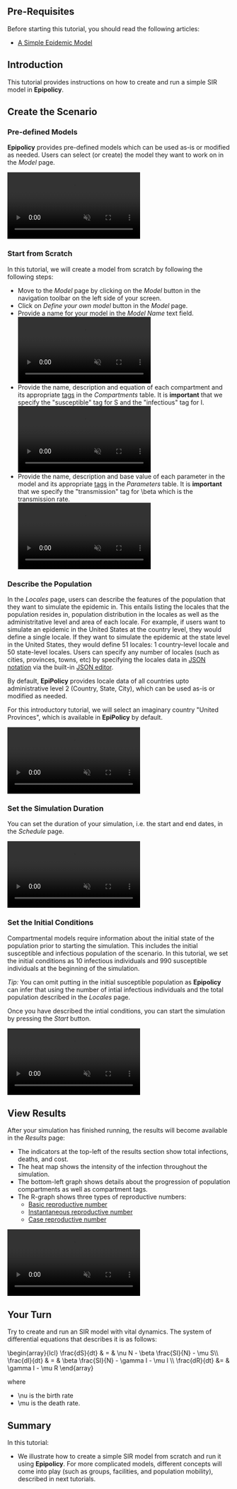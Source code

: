## Pre-Requisites

Before starting this tutorial, you should read the following articles:
- [A Simple Epidemic Model](sir_model)

## Introduction

<!-- This tutorial provides the mathematical and theoretical background for deterministic compartmental models, with instructions on how to create a simple SIR model and run it on **Epipolicy**. -->

This tutorial provides instructions on how to create and run a simple <tex>SIR</tex> model in **Epipolicy**.

## Create the Scenario

### Pre-defined Models

**Epipolicy** provides pre-defined models which can be used as-is or modified as needed. Users can select (or create) the model they want to work on in the _Model_ page.

<div class="tutorial-video-container">
    <video class="tutorial-video" autoplay muted loop>
        <source src="assets/create_your_first_model/model-predefined.mp4" type="video/mp4">
    </video>
</div>

### Start from Scratch

In this tutorial, we will create a model from scratch by following the following steps:

- Move to the _Model_ page by clicking on the *Model* button in the navigation toolbar on the left side of your screen. 
- Click on *Define your own model* button in the _Model_ page.
- Provide a name for your model in the *Model Name* text field.
    <div class="tutorial-video-container">
        <video class="tutorial-video" autoplay muted loop>
            <source src="assets/create_your_first_model/model-name.mp4" type="video/mp4">
        </video>
    </div>
- Provide the name, description and equation of each compartment and its appropriate [tags](tags) in the *Compartments* table.
    It is **important** that we specify the "susceptible" tag for <tex>S</tex> and the "infectious" tag for <tex>I</tex>.
    <div class="tutorial-video-container">
        <video class="tutorial-video" autoplay muted loop controls>
            <source src="assets/create_your_first_model/model-compartment.mp4" type="video/mp4">
        </video>
    </div>
- Provide the name, description and base value of each parameter in the model and its appropriate [tags](tags) in the *Parameters* table. 
    It is **important** that we specify the "transmission" tag for <tex>\beta</tex> which is the transmission rate.
    <div class="tutorial-video-container">
        <video class="tutorial-video" autoplay muted loop controls>
            <source src="assets/create_your_first_model/model-parameter.mp4" type="video/mp4">
        </video>
    </div>

### Describe the Population

In the _Locales_ page, users can describe the features of the population that they want to simulate the epidemic in. This entails listing the locales that the population resides in, population distribution in the locales as well as the administritative level and area of each locale. 
For example, if users want to simulate an epidemic in the United States at the country level, they would define a single locale. 
If they want to simulate the epidemic at the state level in the United States, they would define 51 locales: 1 country-level locale and 50 state-level locales. Users can specify any number of locales (such as cities, provinces, towns, etc) by specifying the locales data in [JSON notation](https://www.json.org/json-en.html) via the built-in [JSON editor](jsoneditor).

By default, **EpiPolicy** provides locale data of all countries upto administrative level 2 (Country, State, City), which can be used as-is or modified as needed.

For this introductory tutorial, we will select an imaginary country "United Provinces", which is available in **EpiPolicy** by default.

<div class="tutorial-video-container">
    <video class="tutorial-video" autoplay muted loop controls>
        <source src="assets/create_your_first_model/locales.mp4" type="video/mp4">
    </video>
</div>

### Set the Simulation Duration

You can set the duration of your simulation, i.e. the start and end dates, in the _Schedule_ page.

<div class="tutorial-video-container">
    <video class="tutorial-video" autoplay muted loop controls>
        <source src="assets/create_your_first_model/schedule.mp4" type="video/mp4">
    </video>
</div>

### Set the Initial Conditions

Compartmental models require information about the initial state of the population prior to starting the simulation. 
This includes the initial susceptible and infectious population of the scenario. 
In this tutorial, we set the initial conditions as 10 infectious individuals and 990 susceptible individuals at the beginning of the simulation.

_Tip:_ You can omit putting in the initial susceptible population as **Epipolicy** can infer that using the number of intial infectious individuals and the total population described in the _Locales_ page.

Once you have described the intial conditions, you can start the simulation by pressing the _Start_ button.

<div class="tutorial-video-container">
    <video class="tutorial-video" autoplay muted loop controls>
        <source src="assets/create_your_first_model/initialize.mp4" type="video/mp4">
    </video>
</div>

## View Results

After your simulation has finished running, the results will become available in the _Results_ page:

- The indicators at the top-left of the results section show total infections, deaths, and cost.
- The heat map shows the intensity of the infection throughout the simulation.
- The bottom-left graph shows details about the progression of population compartments as well as compartment tags.
- The R-graph shows three types of reproductive numbers: 
    - [Basic reproductive number](https://web.stanford.edu/~jhj1/teachingdocs/Jones-on-R0.pdf)
    - [Instantaneous reproductive number](https://www.ncbi.nlm.nih.gov/pmc/articles/PMC7325187/)
    - [Case reproductive number](https://academic.oup.com/aje/article/178/9/1505/89262)

<div class="tutorial-video-container">
    <video class="tutorial-video" autoplay muted loop controls>
        <source src="assets/create_your_first_model/results.mp4" type="video/mp4">
    </video>
</div>

## Your Turn

Try to create and run an <tex>SIR</tex> model with vital dynamics. 
The system of differential equations that describes it is as follows:

<texb>
\begin{array}{lcl} \frac{dS}{dt} & = & \nu N - \beta \frac{SI}{N} - \mu S\\
\frac{dI}{dt} & = & \beta \frac{SI}{N} - \gamma I - \mu I \\
\frac{dR}{dt} &= & \gamma I - \mu R
\end{array}
</texb>

where 
- <tex>\nu</tex> is the birth rate
- <tex>\mu</tex> is the death rate.

## Summary

In this tutorial:
- We illustrate how to create a simple SIR model from scratch and run it using **Epipolicy**. For more complicated models, different concepts will come into play (such as groups, facilities, and population mobility), described in next tutorials.
